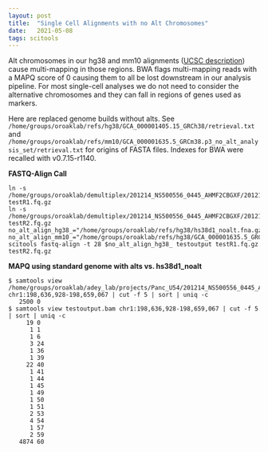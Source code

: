 ```yaml
---
layout: post
title:  "Single Cell Alignments with no Alt Chromosomes"
date:   2021-05-08
tags: scitools
---
```


Alt chromosomes in our hg38 and mm10 alignments ([UCSC description](https://genome.ucsc.edu/FAQ/FAQdownloads.html#downloadAlt)) cause multi-mapping in those regions. BWA flags multi-mapping reads with a MAPQ score of 0 causing them to all be lost downstream in our analysis pipeline. For most single-cell analyses we do not need to consider the alternative chromosomes and they can fall in regions of genes used as markers.

Here are replaced genome builds without alts. See `/home/groups/oroaklab/refs/hg38/GCA_000001405.15_GRCh38/retrieval.txt` and `/home/groups/oroaklab/refs/mm10/GCA_000001635.5_GRCm38.p3_no_alt_analysis_set/retrieval.txt` for origins of FASTA files. Indexes for BWA were recalled with v0.7.15-r1140.

**FASTQ-Align Call**
```
ln -s /home/groups/oroaklab/demultiplex/201214_NS500556_0445_AHMF2CBGXF/201214_NS500556_0445_AHMF2CBGXF.1.fq.gz testR1.fq.gz
ln -s /home/groups/oroaklab/demultiplex/201214_NS500556_0445_AHMF2CBGXF/201214_NS500556_0445_AHMF2CBGXF.2.fq.gz testR2.fq.gz 
no_alt_align_hg38_="/home/groups/oroaklab/refs/hg38/hs38d1_noalt.fna.gz"
no_alt_align_mm10_="/home/groups/oroaklab/refs/hg38/GCA_000001635.5_GRCm38.p3_noalt.fna.gz"
scitools fastq-align -t 28 $no_alt_align_hg38_ testoutput testR1.fq.gz testR2.fq.gz
```

**MAPQ using standard genome with alts vs. hs38d1_noalt**
```
$ samtools view /home/groups/oroaklab/adey_lab/projects/Panc_U54/201214_NS500556_0445_AHMF2CBGXF/201214_NS500556_0445_AHMF2CBGXF.bam chr1:198,636,928-198,659,067 | cut -f 5 | sort | uniq -c
   2500 0
$ samtools view testoutput.bam chr1:198,636,928-198,659,067 | cut -f 5 | sort | uniq -c
     19 0
      1 1
      1 6
      3 24
      1 36
      1 39
     22 40
      1 41
      1 44
      1 45
      1 49
      1 50
      1 51
      2 53
      4 54
      1 57
      2 59
   4874 60
```